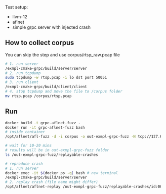
Test setup:
- llvm-12
- aflnet
- simple grpc server with injected crash

## How to collect corpus

You can skip the step and use corpus/rtsp_raw.pcap file

```bash
# 1. run server
/exmpl-cmake-grpc/build/server/server
# 2. run tcpdump
sudo tcpdump -w rtsp.pcap -i lo dst port 50051
# 3. run client
/exmpl-cmake-grpc/build/client/client
# 4. stop tcpdump and move the file to /corpus folder
mv rtsp.pcap /corpus/rtsp.pcap
```


## Run

```bash
docker build -t grpc-aflnet-fuzz . 
docker run -it grpc-aflnet-fuzz bash
# inside container
/opt/aflnet/afl-fuzz -d -i corpus -o out-exmpl-grpc-fuzz -N tcp://127.0.0.1/50051 -D 10000 -P HTTP -q 3 -s 3 -K -R -m none exmpl-cmake-grpc/build/server/server 

# wait for 10-20 mins
# results will be in out-exmpl-grpc-fuzz folder
ls /out-exmpl-grpc-fuzz/replayable-crashes

# reproduce crash
# 1. run server
docker exec -it $(docker ps -q) bash # new terminal
/exmpl-cmake-grpc/build/server/server 
# 2. replay crash (file name might differ)
/opt/aflnet/aflnet-replay /out-exmpl-grpc-fuzz/replayable-crashes/id:000000,sig:06,src:000011,op:havoc,rep:128 HTTP 50051
```